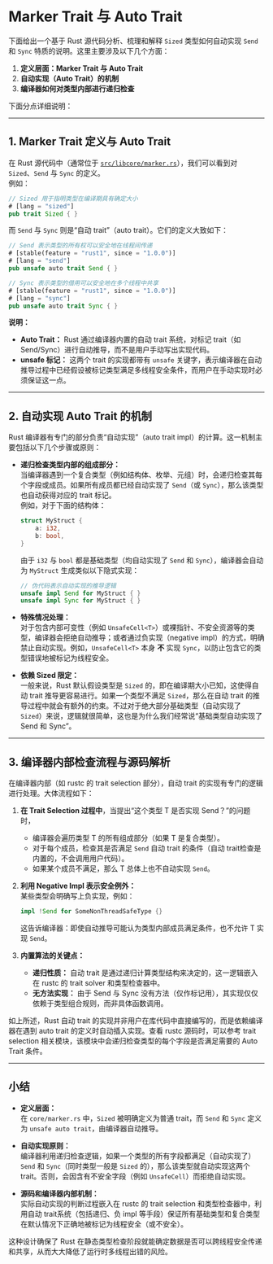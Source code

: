 # Marker Trait 与 Auto Trait

下面给出一个基于 Rust 源代码分析、梳理和解释 `Sized` 类型如何自动实现 `Send` 和 `Sync` 特质的说明。这里主要涉及以下几个方面：

1. **定义层面：Marker Trait 与 Auto Trait**  
2. **自动实现（Auto Trait）的机制**  
3. **编译器如何对类型内部进行递归检查**  

下面分点详细说明：

---

## 1. Marker Trait 定义与 Auto Trait

在 Rust 源代码中（通常位于 [`src/libcore/marker.rs`](https://github.com/rust-lang/rust/blob/master/library/core/src/marker.rs)），我们可以看到对 `Sized`、`Send` 与 `Sync` 的定义。  
例如：

```rust:src/libcore/marker.rs
// Sized 用于指明类型在编译期具有确定大小
# [lang = "sized"]
pub trait Sized { }
```

而 `Send` 与 `Sync` 则是“自动 trait”（auto trait）。它们的定义大致如下：

```rust:src/libcore/marker.rs
// Send 表示类型的所有权可以安全地在线程间传递
# [stable(feature = "rust1", since = "1.0.0")]
# [lang = "send"]
pub unsafe auto trait Send { }

// Sync 表示类型的借用可以安全地在多个线程中共享
# [stable(feature = "rust1", since = "1.0.0")]
# [lang = "sync"]
pub unsafe auto trait Sync { }
```

**说明：**  

- **Auto Trait：** Rust 通过编译器内置的自动 trait 系统，对标记 trait（如 Send/Sync）进行自动推导，而不是用户手动写出实现代码。  
- **unsafe 标记：** 这两个 trait 的实现都带有 `unsafe` 关键字，表示编译器在自动推导过程中已经假设被标记类型满足多线程安全条件，而用户在手动实现时必须保证这一点。

---

## 2. 自动实现 Auto Trait 的机制

Rust 编译器有专门的部分负责“自动实现”（auto trait impl）的计算。这一机制主要包括以下几个步骤或原则：

- **递归检查类型内部的组成部分：**  
  当编译器遇到一个复合类型（例如结构体、枚举、元组）时，会递归检查其每个字段或成员。如果所有成员都已经自动实现了 `Send`（或 `Sync`），那么该类型也自动获得对应的 trait 标记。  
  例如，对于下面的结构体：
  
  ```rust:src/my_struct.rs
  struct MyStruct {
      a: i32,
      b: bool,
  }
  ```
  
  由于 `i32` 与 `bool` 都是基础类型（均自动实现了 `Send` 和 `Sync`），编译器会自动为 `MyStruct` 生成类似以下隐式实现：
  
  ```rust
  // 伪代码表示自动实现的推导逻辑
  unsafe impl Send for MyStruct { }
  unsafe impl Sync for MyStruct { }
  ```

- **特殊情况处理：**  
  对于包含内部可变性（例如 `UnsafeCell<T>`）或裸指针、不安全资源等的类型，编译器会拒绝自动推导；或者通过负实现（negative impl）的方式，明确禁止自动实现。例如，`UnsafeCell<T>` 本身 **不** 实现 `Sync`，以防止包含它的类型错误地被标记为线程安全。
  
- **依赖 Sized 限定：**  
  一般来说，Rust 默认假设类型是 `Sized` 的，即在编译期大小已知，这使得自动 trait 推导更容易进行。如果一个类型不满足 `Sized`，那么在自动 trait 的推导过程中就会有额外的约束。不过对于绝大部分基础类型（自动实现了 `Sized`）来说，逻辑就很简单，这也是为什么我们经常说“基础类型自动实现了 Send 和 Sync”。

---

## 3. 编译器内部检查流程与源码解析

在编译器内部（如 rustc 的 trait selection 部分），自动 trait 的实现有专门的逻辑进行处理。大体流程如下：

1. **在 Trait Selection 过程中**，当提出“这个类型 T 是否实现 Send？”的问题时，
   - 编译器会遍历类型 T 的所有组成部分（如果 T 是复合类型）。
   - 对于每个成员，检查其是否满足 `Send` 自动 trait 的条件（自动 trait检查是内置的，不会调用用户代码）。
   - 如果某个成员不满足，那么 T 总体上也不自动实现 `Send`。

2. **利用 Negative Impl 表示安全例外：**  
   某些类型会明确写上负实现，例如：

   ```rust:src/not_send.rs
   impl !Send for SomeNonThreadSafeType {}
   ```

   这告诉编译器：即使自动推导可能认为类型内部成员满足条件，也不允许 T 实现 `Send`。

3. **内置算法的关键点：**  
   - **递归性质：** 自动 trait 是通过递归计算类型结构来决定的，这一逻辑嵌入在 rustc 的 trait solver 和类型检查器中。
   - **无方法实现：** 由于 Send 与 Sync 没有方法（仅作标记用），其实现仅仅依赖于类型组合规则，而非具体函数调用。

如上所述，Rust 自动 trait 的实现并非用户在库代码中直接编写的，而是依赖编译器在遇到 auto trait 的定义时自动插入实现。查看 rustc 源码时，可以参考 trait selection 相关模块，该模块中会递归检查类型的每个字段是否满足需要的 Auto Trait 条件。

---

## 小结

- **定义层面：**  
  在 `core/marker.rs` 中，`Sized` 被明确定义为普通 trait，而 `Send` 和 `Sync` 定义为 `unsafe auto trait`，由编译器自动推导。
  
- **自动实现原则：**  
  编译器利用递归检查逻辑，如果一个类型的所有字段都满足（自动实现了） `Send` 和 `Sync`（同时类型一般是 `Sized` 的），那么该类型就自动实现这两个 trait。否则，会因含有不安全字段（例如 `UnsafeCell`）而拒绝自动实现。

- **源码和编译器内部机制：**  
  实际自动实现的判断过程嵌入在 rustc 的 trait selection 和类型检查器中，利用自动 trait系统（包括递归、负 impl 等手段）保证所有基础类型和复合类型在默认情况下正确地被标记为线程安全（或不安全）。

这种设计确保了 Rust 在静态类型检查阶段就能确定数据是否可以跨线程安全传递和共享，从而大大降低了运行时多线程出错的风险。
